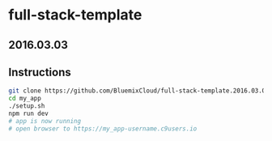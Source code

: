# full-stack-template

## 2016.03.03

## Instructions

```sh
git clone https://github.com/BluemixCloud/full-stack-template.2016.03.03 my_app
cd my_app
./setup.sh
npm run dev
# app is now running
# open browser to https://my_app-username.c9users.io
```
